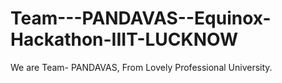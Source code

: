 # Team---PANDAVAS--Equinox-Hackathon-IIIT-LUCKNOW
We are Team- PANDAVAS, From Lovely Professional University.
